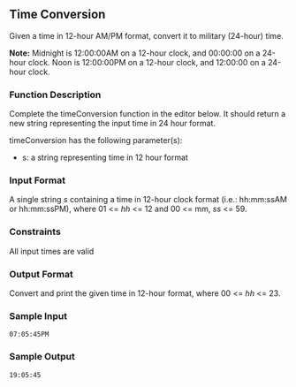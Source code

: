 ## Time Conversion

Given a time in 12-hour AM/PM format, convert it to military (24-hour) time.

**Note:** Midnight is 12:00:00AM on a 12-hour clock, and 00:00:00 on a 24-hour clock. Noon is 12:00:00PM on a 12-hour clock, and 12:00:00 on a 24-hour clock.

### Function Description

Complete the timeConversion function in the editor below. It should return a new string representing the input time in 24 hour format.

timeConversion has the following parameter(s):

* s: a string representing time in 12 hour format

### Input Format

A single string _s_ containing a time in 12-hour clock format (i.e.: hh:mm:ssAM or hh:mm:ssPM), where 01 <= _hh_ <= 12 and 00 <= mm, _ss_ <= 59.

### Constraints

All input times are valid

### Output Format

Convert and print the given time in 12-hour format, where 00 <= _hh_ <= 23.

### Sample Input
```
07:05:45PM
```

### Sample Output
```
19:05:45
```